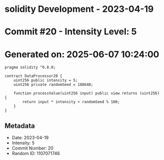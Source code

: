 ﻿# solidity Development - 2023-04-19
# Commit #20 - Intensity Level: 5
# Generated on: 2025-06-07 10:24:00
```solidity
pragma solidity ^0.8.0;

contract DataProcessor20 {
    uint256 public intensity = 5;
    uint256 private randomSeed = 188648;

    function processValue(uint256 input) public view returns (uint256) {
        return input * intensity + randomSeed % 100;
    }
}
```
## Metadata
- Date: 2023-04-19
- Intensity: 5
- Commit Number: 20
- Random ID: 1107071746
